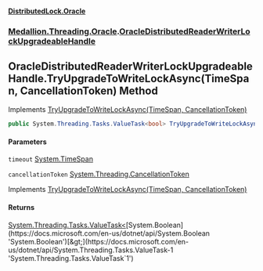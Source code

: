 #### [DistributedLock.Oracle](README.md 'README')
### [Medallion.Threading.Oracle](Medallion.Threading.Oracle.md 'Medallion.Threading.Oracle').[OracleDistributedReaderWriterLockUpgradeableHandle](OracleDistributedReaderWriterLockUpgradeableHandle.md 'Medallion.Threading.Oracle.OracleDistributedReaderWriterLockUpgradeableHandle')

## OracleDistributedReaderWriterLockUpgradeableHandle.TryUpgradeToWriteLockAsync(TimeSpan, CancellationToken) Method

Implements [TryUpgradeToWriteLockAsync(TimeSpan, CancellationToken)](https://github.com/madelson/DistributedLock/tree/default-documentation/docs/api/DistributedLock.Core/IDistributedLockUpgradeableHandle.TryUpgradeToWriteLockAsync.wN/ZfUBdRwlMtX9ctB9dtg.md 'Medallion.Threading.IDistributedLockUpgradeableHandle.TryUpgradeToWriteLockAsync(System.TimeSpan,System.Threading.CancellationToken)')

```csharp
public System.Threading.Tasks.ValueTask<bool> TryUpgradeToWriteLockAsync(System.TimeSpan timeout=default(System.TimeSpan), System.Threading.CancellationToken cancellationToken=default(System.Threading.CancellationToken));
```
#### Parameters

<a name='Medallion.Threading.Oracle.OracleDistributedReaderWriterLockUpgradeableHandle.TryUpgradeToWriteLockAsync(System.TimeSpan,System.Threading.CancellationToken).timeout'></a>

`timeout` [System.TimeSpan](https://docs.microsoft.com/en-us/dotnet/api/System.TimeSpan 'System.TimeSpan')

<a name='Medallion.Threading.Oracle.OracleDistributedReaderWriterLockUpgradeableHandle.TryUpgradeToWriteLockAsync(System.TimeSpan,System.Threading.CancellationToken).cancellationToken'></a>

`cancellationToken` [System.Threading.CancellationToken](https://docs.microsoft.com/en-us/dotnet/api/System.Threading.CancellationToken 'System.Threading.CancellationToken')

Implements [TryUpgradeToWriteLockAsync(TimeSpan, CancellationToken)](https://github.com/madelson/DistributedLock/tree/default-documentation/docs/api/DistributedLock.Core/IDistributedLockUpgradeableHandle.TryUpgradeToWriteLockAsync.wN/ZfUBdRwlMtX9ctB9dtg.md 'Medallion.Threading.IDistributedLockUpgradeableHandle.TryUpgradeToWriteLockAsync(System.TimeSpan,System.Threading.CancellationToken)')

#### Returns
[System.Threading.Tasks.ValueTask&lt;](https://docs.microsoft.com/en-us/dotnet/api/System.Threading.Tasks.ValueTask-1 'System.Threading.Tasks.ValueTask`1')[System.Boolean](https://docs.microsoft.com/en-us/dotnet/api/System.Boolean 'System.Boolean')[&gt;](https://docs.microsoft.com/en-us/dotnet/api/System.Threading.Tasks.ValueTask-1 'System.Threading.Tasks.ValueTask`1')